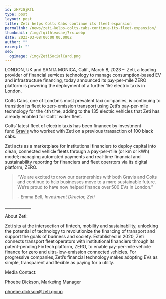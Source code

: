 ```yaml
---
id: zHPzGjRfL
type: post
layout: post
title: Zeti helps Colts Cabs continue its fleet expansion
permalink: /news/zeti-helps-colts-cabs-continue-its-fleet-expansion/
thumbnail: /img/fqithlexsaej7rx.webp
date: 2023-03-08T00:00:00.000Z
author: ""
excerpt: ""
seo:
  ogimage: /img/ZetiSocialCard.png
---
```

LONDON, UK and SANTA MONICA, Calif., March 8, 2023 –  Zeti, a leading provider of financial services technology to manage consumption-based EV and infrastructure financing, today announced its pay-per-mile ZERO platform is powering the deployment of a further 150 electric taxis in London.

Colts Cabs, one of London’s most prevalent taxi companies, is continuing to transition its fleet to zero-emission transport using Zeti’s pay-per-mile technology for the 4th time, adding to the 135 electric vehicles that Zeti has already enabled for Colts’ wider fleet.

Colts’ latest fleet of electric taxis has been financed by investment fund [Gravis](https://www.graviscapital.com/) who worked with Zeti on a previous transaction of 100 black cabs.     

Zeti acts as a marketplace for institutional financiers to deploy capital into clean, connected vehicle fleets through a pay-per-mile (or km or kWh) model; managing automated payments and real-time financial and sustainability reporting for financiers and fleet operators via its digital platform, ZERO.          

> “We are excited to grow our partnerships with both Gravis and Colts and continue to help businesses move to a more sustainable future. We’re proud to have now helped finance over 500 EVs in London.”
>
> \- Emma Bell, *Investment Director, Zeti*

\_\_\_\_\_\_\_\_\_\_\_\__

About Zeti:

Zeti sits at the intersection of fintech, mobility and sustainability, unlocking the potential of technology to revolutionize the financing of transport and support the goals of business and society. Established in 2020, Zeti connects transport fleet operators with institutional financiers through its patent-pending FinTech platform, ZERO, to enable pay-per-mile vehicle finance for zero and ultra-low-emission connected vehicles. For progressive companies, Zeti’s financial technology makes adopting EVs as simple, transparent and flexible as paying for a utility.

Media Contact:

Phoebe Dickson, Marketing Manager

[phoebe.dickson@zeti.group](mailto:phoebe.dickson@zeti.group)